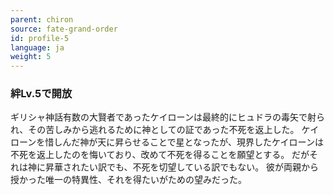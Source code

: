 ```yaml
---
parent: chiron
source: fate-grand-order
id: profile-5
language: ja
weight: 5
---
```


### 絆Lv.5で開放

ギリシャ神話有数の大賢者であったケイローンは最終的にヒュドラの毒矢で射られ、その苦しみから逃れるために神としての証であった不死を返上した。
ケイローンを惜しんだ神が天に昇らせることで星となったが、現界したケイローンは不死を返上したのを悔いており、改めて不死を得ることを願望とする。
だがそれは神に昇華されたい訳でも、不死を切望している訳でもない。
彼が両親から授かった唯一の特異性、それを得たいがための望みだった。
